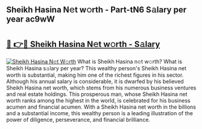 ## Sheikh Hasina N𝚎t w𝚘rth - Part-tN6 S𝚊lary per year ac9wW

# <h2><a href="http://gc0mqw.nevu.top/?p=Sheikh+Hasina">🔗 👉🔴 Sheikh Hasina N𝚎t w𝚘rth - S𝚊lary</a></h2>

[![Sheikh Hasina N𝚎t W𝚘rth](https://i.imgur.com/Oavwk0R.jpeg)](http://gc0mqw.nevu.top/?p=Sheikh+Hasina)
What is Sheikh Hasina n𝚎t w𝚘rth? What is Sheikh Hasina s𝚊lary per year?
This wealthy person's Sheikh Hasina net worth is substantial, making him one of the richest figures in his sector. Although his annual salary is considerable, it is dwarfed by his believed Sheikh Hasina net worth, which stems from his numerous business ventures and real estate holdings. This prosperous man, whose Sheikh Hasina net worth ranks among the highest in the world, is celebrated for his business acumen and financial acumen. With a Sheikh Hasina net worth in the billions and a substantial income, this wealthy person is a leading illustration of the power of diligence, perseverance, and financial brilliance.

